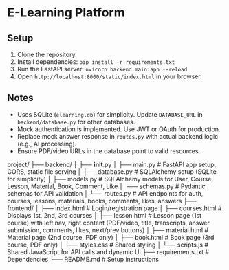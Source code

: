 # E-Learning Platform

## Setup
1. Clone the repository.
2. Install dependencies: `pip install -r requirements.txt`
3. Run the FastAPI server: `uvicorn backend.main:app --reload`
4. Open `http://localhost:8000/static/index.html` in your browser.

## Notes
- Uses SQLite (`elearning.db`) for simplicity. Update `DATABASE_URL` in `backend/database.py` for other databases.
- Mock authentication is implemented. Use JWT or OAuth for production.
- Replace mock answer response in `routes.py` with actual backend logic (e.g., AI processing).
- Ensure PDF/video URLs in the database point to valid resources.

project/
├── backend/
│   ├── __init__.py
│   ├── main.py          # FastAPI app setup, CORS, static file serving
│   ├── database.py      # SQLAlchemy setup (SQLite for simplicity)
│   ├── models.py        # SQLAlchemy models for User, Course, Lesson, Material, Book, Comment, Like
│   ├── schemas.py       # Pydantic schemas for API validation
│   └── routes.py        # API endpoints for auth, courses, lessons, materials, books, comments, likes, answers
├── frontend/
│   ├── index.html       # Login/registration page
│   ├── courses.html     # Displays 1st, 2nd, 3rd courses
│   ├── lesson.html      # Lesson page (1st course) with left nav, right content (PDF/video, title, transcripts, answer submission, comments, likes, next/prev buttons)
│   ├── material.html    # Material page (2nd course, PDF only)
│   ├── book.html        # Book page (3rd course, PDF only)
│   ├── styles.css       # Shared styling
│   └── scripts.js       # Shared JavaScript for API calls and dynamic UI
├── requirements.txt     # Dependencies
└── README.md            # Setup instructions